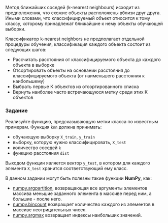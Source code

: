 Метод ближайших соседей (k-nearest neighbours) исходит из предположения, что схожие объекты расположены вблизи друг друга. Иными словами, что классифицируемый объект относится к тому классу, которому принадлежат ближайшие к нему объекты обучающей выборки.


Классификатор k-nearest neighbors не предполагает отдельной процедуры обучения, классификация
каждого объекта состоит из следующих шагов:

- Рассчитать расстояния от классифицируемого объекта до каждого объекта в выборке
- Отсортировать объекты на основании расстояния до классифицируемого объекта (от наименьшего расстояния к наибольшему)
- Выбрать первые K объектов из отсортированного списка
- Вернуть наиболее часто встречающуюся метку среди этих K объектов

### Задание

Реализуйте функцию, предсказывающую метки класса по известным примерам. Функция `knn` должна принимать:
- обучающую выборку `X_train`, `y_train`
- выборку, которую нужно классифицировать, `X_test`
- количество соседей `k`
- функцию расстояния `dist`

Выходом функции является вектор `y_test`, в котором для каждого
элемента `X_test` хранится соответствующий ему класс.


В данном задании могут быть полезны такие функции **NumPy**, как:
- [numpy.argpartition](https://docs.scipy.org/doc/numpy/reference/generated/numpy.argpartition.html), возвращающая все аргументы элементов массива меньшие заданного элемента в массиве перед ним, а большие - после него.
- [numpy.bincount](https://docs.scipy.org/doc/numpy/reference/generated/numpy.bincount.html) возвращает количество каждого из элементов в массиве неотрицательных чисел.
- [numpy.argmax](https://docs.scipy.org/doc/numpy/reference/generated/numpy.argmax.html) возвращает индексы наибольших значений.
